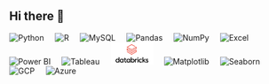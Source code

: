 ## Hi there 👋


<div align="left">
  <img src="https://cdn.jsdelivr.net/gh/devicons/devicon/icons/python/python-original.svg" height="40" alt="Python" />
  <img width="12" />
  <img src="https://cdn.jsdelivr.net/gh/devicons/devicon/icons/r/r-original.svg" height="40" alt="R" />
  <img width="12" />
  <img src="https://cdn.jsdelivr.net/gh/devicons/devicon/icons/mysql/mysql-original.svg" height="40" alt="MySQL" />
  <img width="12" />
  <img src="https://cdn.jsdelivr.net/gh/devicons/devicon/icons/pandas/pandas-original.svg" height="40" alt="Pandas" />
  <img width="12" />
  <img src="https://cdn.jsdelivr.net/gh/devicons/devicon/icons/numpy/numpy-original.svg" height="40" alt="NumPy" />
  <img width="12" />
  <img src="https://img.icons8.com/color/48/000000/microsoft-excel-2019--v1.png" height="40" alt="Excel"/>
  <img width="12"/>
  <img src="https://img.icons8.com/color/48/000000/power-bi.png" height="40" alt="Power BI"/>
  <img width="12"/>
  <img src="https://img.icons8.com/color/48/000000/tableau-software.png" height="40" alt="Tableau"/>
  <img width="12"/>
  <img src="Databricks_Logo.png" height="40" alt="Databricks" />
  <img width="12"/>
  <img src="https://upload.wikimedia.org/wikipedia/commons/thumb/8/84/Matplotlib_icon.svg/2048px-Matplotlib_icon.svg.png" height="40" alt="Matplotlib"/>
  <img width="12"/>
  <img src="https://seaborn.pydata.org/_static/logo-wide-lightbg.svg" height="40" alt="Seaborn" />
  <img width="12"/>
  <img src="https://img.icons8.com/color/48/000000/google-cloud.png" height="40" alt="GCP"/>
  <img width="12"/>
  <img src="https://img.icons8.com/fluency/48/azure-1.png" height="40" alt="Azure"/>
  <img width="12"/>
  
</div>
</div>
